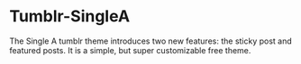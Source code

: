 # Tumblr-SingleA
The Single A tumblr theme introduces two new features: the sticky post and featured posts. It is a simple, but super customizable free theme.
